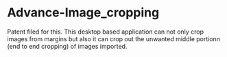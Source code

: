 # Advance-Image_cropping
Patent filed for this.
This desktop based application can not only crop images from margins but also it can crop out the unwanted middle portionn (end to end cropping) of images imported.
